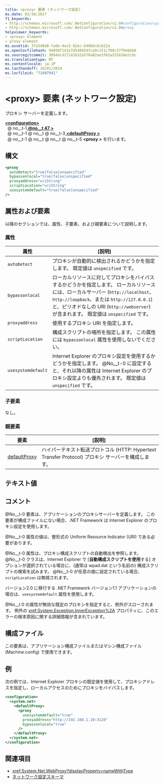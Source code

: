 ```yaml
---
title: <proxy> 要素 (ネットワーク設定)
ms.date: 03/30/2017
f1_keywords:
- http://schemas.microsoft.com/.NetConfiguration/v2.0#configuration/system.net/defaultProxy/proxy
- http://schemas.microsoft.com/.NetConfiguration/v2.0#proxy
helpviewer_keywords:
- <proxy> element
- proxy element
ms.assetid: 37a548d8-fade-4ac5-82ec-b49b6c6cb22a
ms.openlocfilehash: 94858f141e7d540454fca9c151c760c37f9ebbb0
ms.sourcegitcommit: 3094dcd17141b32a570a82ae3f62a331616e2c9c
ms.translationtype: MT
ms.contentlocale: ja-JP
ms.lasthandoff: 10/01/2019
ms.locfileid: "71697941"
---
```

# <a name="proxy-element-network-settings"></a>\<proxy> 要素 (ネットワーク設定)
プロキシ サーバーを定義します。  
  
[ **\<configuration>** ](../configuration-element.md)  
&nbsp; @ no__t-1[ **@no__t 47 >** ](system-net-element-network-settings.md)  
&nbsp; @ no__t-1 @ no__t @ no__t-3[ **\<defaultProxy >** ](defaultproxy-element-network-settings.md)  
&nbsp; @ no__t-1 @ no__t @ no__t @ no__t-5 **\<proxy >** を行います。  
  
## <a name="syntax"></a>構文  
  
```xml  
<proxy
  autoDetect="true|false|unspecified" 
  bypassonlocal="true|false|unspecified"
  proxyaddress="uriString"
  scriptLocation="uriString"
  usesystemdefault="true|false|unspecified"
/>
```  
  
## <a name="attributes-and-elements"></a>属性および要素  
 以降のセクションでは、属性、子要素、および親要素について説明します。  
  
### <a name="attributes"></a>属性  
  
|**属性**|**[説明]**|  
|-------------------|---------------------|  
|`autoDetect`|プロキシが自動的に検出されるかどうかを指定します。 既定値は `unspecified` です。|  
|`bypassonlocal`|ローカルリソースに対してプロキシをバイパスするかどうかを指定します。 ローカルリソースには、ローカルサーバー (`http://localhost`、`http://loopback`、または `http://127.0.0.1`) と、ピリオドなしの URI (`http://webserver`) が含まれます。 既定値は `unspecified` です。|  
|`proxyaddress`|使用するプロキシ URI を指定します。|  
|`scriptLocation`|構成スクリプトの場所を指定します。 この属性には `bypassonlocal` 属性を使用しないでください。 |  
|`usesystemdefault`|Internet Explorer のプロキシ設定を使用するかどうかを指定します。 @No__t-0 に設定すると、それ以降の属性は Internet Explorer のプロキシ設定よりも優先されます。 既定値は `unspecified` です。|  
  
### <a name="child-elements"></a>子要素  
 なし。  
  
### <a name="parent-elements"></a>親要素  
  
|**要素**|**[説明]**|  
|-----------------|---------------------|  
|[defaultProxy](defaultproxy-element-network-settings.md)|ハイパーテキスト転送プロトコル (HTTP: Hypertext Transfer Protocol) プロキシ サーバーを構成します。|  
  
## <a name="text-value"></a>テキスト値  
  
## <a name="remarks"></a>コメント  
 @No__t-0 要素は、アプリケーションのプロキシサーバーを定義します。 この要素が構成ファイルにない場合、.NET Framework は Internet Explorer のプロキシ設定を使用します。  
  
 @No__t-0 属性の値は、整形式の Uniform Resource Indicator (URI) である必要があります。  
  
 @No__t-0 属性は、プロキシ構成スクリプトの自動検出を参照します。 @No__t-0 クラスは、Internet Explorer で [**自動構成スクリプトを使用**する] オプションが選択されている場合に、(通常は wpad.dat という名前の) 構成スクリプトの検索を試みます。 @No__t-0 が任意の値に設定されている場合、`scriptLocation` は無視されます。
  
 バージョン2.0 に移行する .NET Framework バージョン1.1 アプリケーションの場合は、`usesystemdefault` 属性を使用します。  
  
 @No__t 0 の属性が無効な既定のプロキシを指定すると、例外がスローされます。 例外の <xref:System.Exception.InnerException%2A> プロパティに、このエラーの根本原因に関する詳細情報が含まれています。  
  
## <a name="configuration-files"></a>構成ファイル  
 この要素は、アプリケーション構成ファイルまたはマシン構成ファイル (Machine.config) で使用できます。  
  
## <a name="example"></a>例  
 次の例では、Internet Explorer プロキシの既定値を使用して、プロキシアドレスを指定し、ローカルアクセスのためにプロキシをバイパスします。  
  
```xml  
<configuration>  
  <system.net>  
    <defaultProxy>  
      <proxy  
        usesystemdefault="true"  
        proxyaddress="http://192.168.1.10:3128"  
        bypassonlocal="true"  
      />  
    </defaultProxy>  
  </system.net>  
</configuration>  
```  
  
## <a name="see-also"></a>関連項目

- <xref:System.Net.WebProxy?displayProperty=nameWithType>
- [ネットワーク設定スキーマ](index.md)
